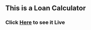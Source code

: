 ## This is a Loan Calculator

### Click [Here](https://asamad05.github.io/loan_calculator) to see it Live
